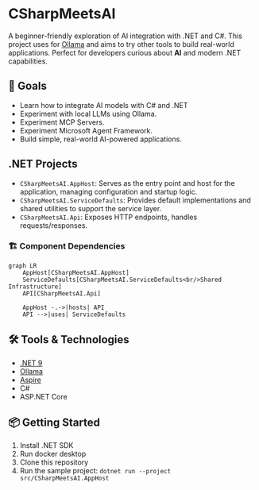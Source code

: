 # CSharpMeetsAI

A beginner-friendly exploration of AI integration with .NET and C#. This project uses for [Ollama](https://ollama.com/) and aims to try other tools to build real-world applications. Perfect for developers curious about **AI** and modern .NET capabilities.

## 🚀 Goals

- Learn how to integrate AI models with C# and .NET
- Experiment with local LLMs using Ollama.
- Experiment MCP Servers.
- Experiment Microsoft Agent Framework.
- Build simple, real-world AI-powered applications.

## .NET Projects

- `CSharpMeetsAI.AppHost`: Serves as the entry point and host for the application, managing configuration and startup logic.
- `CSharpMeetsAI.ServiceDefaults`: Provides default implementations and shared utilities to support the service layer.
- `CSharpMeetsAI.Api`: Exposes HTTP endpoints, handles requests/responses.

### 🏗️ Component Dependencies

```mermaid
graph LR
    AppHost[CSharpMeetsAI.AppHost]
    ServiceDefaults[CSharpMeetsAI.ServiceDefaults<br/>Shared Infrastructure]
    API[CSharpMeetsAI.Api]

    AppHost -.->|hosts| API
    API -->|uses| ServiceDefaults
```

## 🛠️ Tools & Technologies

- [.NET 9](https://dotnet.microsoft.com/)
- [Ollama](https://ollama.com/)
- [Aspire](https://learn.microsoft.com/en-us/dotnet/aspire/get-started/aspire-overview)
- C#
- ASP.NET Core

## 📦 Getting Started

1. Install .NET SDK
2. Run docker desktop
3. Clone this repository
4. Run the sample project: `dotnet run --project src/CSharpMeetsAI.AppHost`